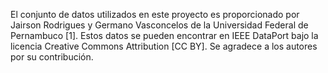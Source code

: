 El conjunto de datos utilizados en este proyecto es proporcionado por Jairson Rodrigues
y Germano Vasconcelos de la Universidad Federal de Pernambuco [1]. Estos datos se
pueden encontrar en IEEE DataPort bajo la licencia Creative Commons Attribution [CC
BY]. Se agradece a los autores por su contribución.